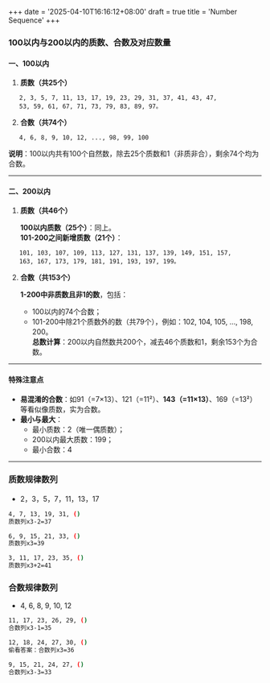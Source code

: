 +++
date = '2025-04-10T16:16:12+08:00'
draft = true
title = 'Number Sequence'
+++

### 100以内与200以内的质数、合数及对应数量

#### **一、100以内**

1. **质数（共25个）**  

```shell
   2, 3, 5, 7, 11, 13, 17, 19, 23, 29, 31, 37, 41, 43, 47, 
   53, 59, 61, 67, 71, 73, 79, 83, 89, 97。
```

2. **合数（共74个）** 

```shell
   4, 6, 8, 9, 10, 12, ..., 98, 99, 100  
```

   **说明**：100以内共有100个自然数，除去25个质数和1（非质非合），剩余74个均为合数。

---

#### **二、200以内**

1. **质数（共46个）**  

   **100以内质数（25个）**：同上。  
   **101-200之间新增质数（21个）**：  

```shell
   101, 103, 107, 109, 113, 127, 131, 137, 139, 149, 151, 157, 
   163, 167, 173, 179, 181, 191, 193, 197, 199。
```

2. **合数（共153个）**  

   **1-200中非质数且非1的数**，包括：  
   - 100以内的74个合数；  
   - 101-200中除21个质数外的数（共79个），例如：102, 104, 105, ..., 198, 200。  
   **总数计算**：200以内自然数共200个，减去46个质数和1，剩余153个为合数。

---

#### **特殊注意点**

- **易混淆的合数**：如91（=7×13）、121（=11²）、**143（=11×13）**、169（=13²）等看似像质数，实为合数。
- **最小与最大**：  
  - 最小质数：2（唯一偶质数）；  
  - 200以内最大质数：199；  
  - 最小合数：4
  
---

### 质数规律数列 

- 2，3，5，7，11，13，17
  
```bash
4, 7, 13, 19, 31, ()
质数列x3-2=37
```

```bash
6, 9, 15, 21, 33, ()
质数列x3=39
```

```bash
3, 11, 17, 23, 35, ()
质数列x3+2=41
```

### 合数规律数列

- 4, 6, 8, 9, 10, 12

```bash
11, 17, 23, 26, 29, ()
合数列x3-1=35
```

```bash
12, 18, 24, 27, 30, ()
偷看答案：合数列x3=36
```

```bash
9, 15, 21, 24, 27, ()
合数列x3-3=33
```